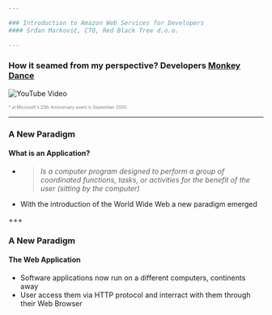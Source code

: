 ```yaml
---

### Introduction to Amazon Web Services for Developers
#### Srđan Marković, CTO, Red Black Tree d.o.o. 

---
```


### How it seamed from my perspective? Developers [Monkey Dance](http://knowyourmeme.com/memes/steve-ballmer-monkey-dance)

![YouTube Video](https://www.youtube.com/embed/V-FkalybggA)

<span style="font-size:0.6em; color:gray">* at Microsoft's 25th Anniversary event in September 2000.</span>

---

### A New Paradigm

#### What is an Application?

- > *Is a computer program designed to perform a group of coordinated functions, tasks, or activities for the benefit of the user (sitting by the computer)* <!-- .element: class="fragment" -->
- With the introduction of the World Wide Web a new paradigm emerged <!-- .element: class="fragment" -->

+++

### A New Paradigm

#### The Web Application <!-- .element: class="fragment" -->

- Software applications now run on a different computers, continents away <!-- .element: class="fragment" -->
- User access them via HTTP protocol and interract with them through their Web Browser <!-- .element: class="fragment" -->

